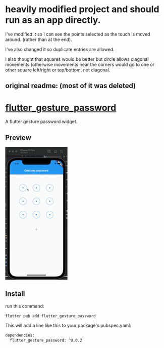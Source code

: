 # heavily modified project and should run as an app directly.

I've modified it so I can see the points selected as the touch is moved around. (rather than at the end).

I've also changed it so duplicate entries are allowed.

I also thought that squares would be better but circle allows diagonal movements (otherwise movements near the corners would go to one or other square left/right or top/bottom, not diagonal.


## original readme: (most of it was deleted)

# [flutter_gesture_password](https://github.com/yubo725/flutter-gesture-password)

A flutter gesture password widget.

## Preview

![](./preview.gif)

## Install

run this command:

```
flutter pub add flutter_gesture_password
```

This will add a line like this to your package's pubspec.yaml:

```
dependencies:
  flutter_gesture_password: ^0.0.2
```


